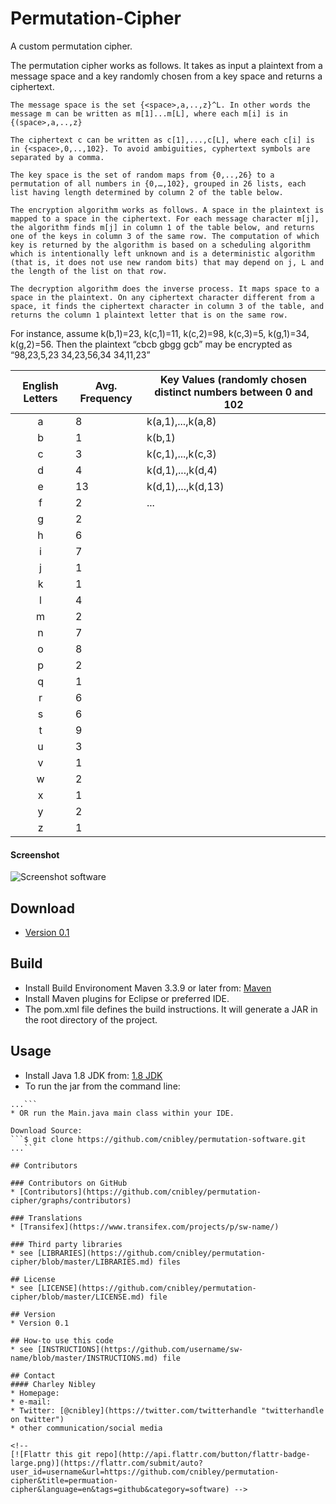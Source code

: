 # Permutation-Cipher
A custom permutation cipher.

The permutation cipher works as follows. It takes as input a plaintext from a message space and a key randomly chosen from a key space and returns a ciphertext.

    The message space is the set {<space>,a,..,z}^L. In other words the message m can be written as m[1]...m[L], where each m[i] is in {(space>,a,..,z}

    The ciphertext c can be written as c[1],...,c[L], where each c[i] is in {<space>,0,..,102}. To avoid ambiguities, cyphertext symbols are separated by a comma.

    The key space is the set of random maps from {0,..,26} to a permutation of all numbers in {0,…,102}, grouped in 26 lists, each list having length determined by column 2 of the table below.

    The encryption algorithm works as follows. A space in the plaintext is mapped to a space in the ciphertext. For each message character m[j], the algorithm finds m[j] in column 1 of the table below, and returns one of the keys in column 3 of the same row. The computation of which key is returned by the algorithm is based on a scheduling algorithm which is intentionally left unknown and is a deterministic algorithm (that is, it does not use new random bits) that may depend on j, L and the length of the list on that row.

    The decryption algorithm does the inverse process. It maps space to a space in the plaintext. On any ciphertext character different from a space, it finds the ciphertext character in column 3 of the table, and returns the column 1 plaintext letter that is on the same row.  

For instance, assume k(b,1)=23, k(c,1)=11, k(c,2)=98, k(c,3)=5, k(g,1)=34, k(g,2)=56. Then the plaintext “cbcb gbgg gcb” may be encrypted as “98,23,5,23 34,23,56,34 34,11,23”

| English Letters 	| Avg. Frequency 	| Key Values (randomly chosen distinct numbers between 0 and 102 	|
|:---------------:	|----------------	|----------------------------------------------------------------	|
|        a        	|        8       	|                        k(a,1),...,k(a,8)                       	|
|        b        	|        1       	|                             k(b,1)                             	|
|        c        	|        3       	|                        k(c,1),...,k(c,3)                       	|
|        d        	|        4       	|                        k(d,1),...,k(d,4)                       	|
|        e        	|       13       	|                       k(d,1),...,k(d,13)                       	|
|        f        	|        2       	|                               ...                              	|
|        g        	|        2       	|                                                                	|
|        h        	|        6       	|                                                                	|
|        i        	|        7       	|                                                                	|
|        j        	|        1       	|                                                                	|
|        k        	|        1       	|                                                                	|
|        l        	|        4       	|                                                                	|
|        m        	|        2       	|                                                                	|
|        n        	|        7       	|                                                                	|
|        o        	|        8       	|                                                                	|
|        p        	|        2       	|                                                                	|
|        q        	|        1       	|                                                                	|
|        r        	|        6       	|                                                                	|
|        s        	|        6       	|                                                                	|
|        t        	|        9       	|                                                                	|
|        u        	|        3       	|                                                                	|
|        v        	|        1       	|                                                                	|
|        w        	|        2       	|                                                                	|
|        x        	|        1       	|                                                                	|
|        y        	|        2       	|                                                                	|
|        z        	|        1       	|                                                                	|


#### Screenshot
![Screenshot software](http://url/screenshot-software.png "screenshot software")

## Download
* [Version 0.1](https://github.com/cnibley/permutation-cipher/archive/master.zip)

## Build
* Install Build Environoment Maven 3.3.9 or later from: [Maven](https://maven.apache.org/download.cgi)
* Install Maven plugins for Eclipse or preferred IDE.
* The pom.xml file defines the build instructions. It will generate a JAR in the root directory of the project.

## Usage
* Install Java 1.8 JDK from: [1.8 JDK](http://www.oracle.com/technetwork/pt/java/javase/downloads/jdk8-downloads-2133151.html)
* To run the jar from the command line:
```$ java -jar permutation-cipher-0.0.1-SNAPSHOT.jar
...```
* OR run the Main.java main class within your IDE.

Download Source:
```$ git clone https://github.com/cnibley/permutation-software.git
...```

## Contributors

### Contributors on GitHub
* [Contributors](https://github.com/cnibley/permutation-cipher/graphs/contributors)

### Translations
* [Transifex](https://www.transifex.com/projects/p/sw-name/)

### Third party libraries
* see [LIBRARIES](https://github.com/cnibley/permutation-cipher/blob/master/LIBRARIES.md) files

## License 
* see [LICENSE](https://github.com/cnibley/permutation-cipher/blob/master/LICENSE.md) file

## Version 
* Version 0.1

## How-to use this code
* see [INSTRUCTIONS](https://github.com/username/sw-name/blob/master/INSTRUCTIONS.md) file

## Contact
#### Charley Nibley
* Homepage: 
* e-mail: 
* Twitter: [@cnibley](https://twitter.com/twitterhandle "twitterhandle on twitter")
* other communication/social media

<!--
[![Flattr this git repo](http://api.flattr.com/button/flattr-badge-large.png)](https://flattr.com/submit/auto?user_id=username&url=https://github.com/cnibley/permutation-cipher&title=permuation-cipher&language=en&tags=github&category=software) -->
